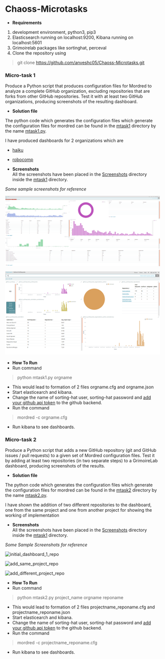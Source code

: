 # Chaoss-Microtasks

* **Requirements**
1. development environment, python3, pip3
2. Elasticsearch running on localhost:9200, Kibana running on localhost:5601
3. Grimoirelab packages like sortinghat, perceval  
4. Clone the repository using  
> git clone https://github.com/anveshc05/Chaoss-Microtasks.git

### Micro-task 1

Produce a Python script that produces configuration files for Mordred to analyze a complete GitHub organization, excluding repositories that are forks from other GitHub repositories. Test it with at least two GitHub organizations, producing screenshots of the resulting dashboard.

* **Solution file**  

The python code which generates the configuration files which generate the configuration files for mordred can be found in the [mtask1](mtask1/) directory by the name [mtask1.py](mtask1/mtask1.py).

I have produced dashboards for 2 organizations which are
* [haiku](https://github.com/haiku)
* [robocomp](https://github.com/robocomp)

* **Screenshots**  
All the screenshots have been placed in the [Screenshots](mtask1/Screenshots/) directory inside the [mtask1](mtask1/) directory.

_Some sample screenshots for reference_

![haiku git ](mtask1/Screenshots/Haiku/haiku_git_full.png )

![haiku pullrequests ](mtask1/Screenshots/Haiku/github_pull_requests.png)

* **How To Run**  
* Run command
> python mtask1.py orgname   
* This would lead to formation of 2 files orgname.cfg and orgname.json
* Start elasticearch and kibana.
* Change the name of sorting-hat user, sorting-hat password and [add your github api token](https://help.github.com/articles/creating-a-personal-access-token-for-the-command-line/) to the github backend.
* Run the command 
> mordred -c orgname.cfg
* Run kibana to see dashboards.


### Micro-task 2

Produce a Python script that adds a new GitHub repository (git and GitHub issues / pull requests) to a given set of Mordred configuration files. Test it by adding at least two repositories (in two separate steps) to a GrimoireLab dashboard, producing screenshots of the results.

* **Solution file**  

The python code which generates the configuration files which generate the configuration files for mordred can be found in the [mtask2](mtask2/) directory by the name [mtask2.py](mtask2/mtask2.py).

I have shown the addition of two different repositories to the dashboard, one from the same project and one from another project for showing the working of implementation

* **Screenshots**  
All the screenshots have been placed in the [Screenshots](mtask2/Screenshots/) directory inside the [mtask1](mtask2/) directory.

_Some Sample Screenshots for reference_

![initial_dashboard_1_repo ](mtask1/Screenshots/initial-dashboard/git/grimoire_git_3.png)


![add_same_project_repo ](mtask1/Screenshots/add_same_project_repo/git/2_repo_git_3.png)


![add_different_project_repo ](mtask1/Screenshots/add_different_project_repo/git/diff_project_git_3.png)

* **How To Run**  
* Run command
> python mtask2.py project_name orgname reponame 
* This would lead to formation of 2 files projectname_reponame.cfg and projectname_reponame.json
* Start elasticearch and kibana.
* Change the name of sorting-hat user, sorting-hat password and [add your github api token](https://help.github.com/articles/creating-a-personal-access-token-for-the-command-line/) to the github backend.
* Run the command 
> mordred -c projectname_reponame.cfg
* Run kibana to see dashboards.


